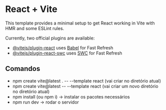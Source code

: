 # React + Vite

This template provides a minimal setup to get React working in Vite with HMR and some ESLint rules.

Currently, two official plugins are available:

- [@vitejs/plugin-react](https://github.com/vitejs/vite-plugin-react/blob/main/packages/plugin-react/README.md) uses [Babel](https://babeljs.io/) for Fast Refresh
- [@vitejs/plugin-react-swc](https://github.com/vitejs/vite-plugin-react-swc) uses [SWC](https://swc.rs/) for Fast Refresh

## Comandos

- npm create vite@latest . -- --template react (vai criar no diretório atual)
- npm create vite@latest -- --template react (vai criar um novo diretório no diretório atual)
- npm install (ou npm i) -> instalar os pacotes necessários
- npm run dev -> rodar o servidor
